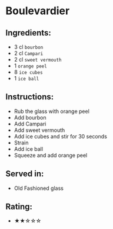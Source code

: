 # Boulevardier

## Ingredients:
- 3 cl `bourbon`
- 2 cl `Campari`
- 2 cl `sweet vermouth`
- 1 `orange peel`
- 8 `ice cubes`
- 1 `ice ball`

## Instructions:
- Rub the glass with orange peel
- Add bourbon
- Add Campari
- Add sweet vermouth
- Add ice cubes and stir for 30 seconds
- Strain
- Add ice ball
- Squeeze and add orange peel

## Served in:
- Old Fashioned glass

## Rating:
- ★★☆☆☆